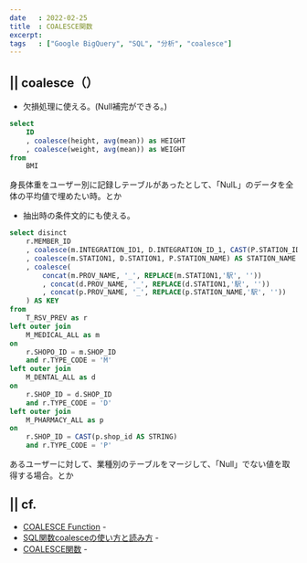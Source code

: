 ```yaml
---
date   : 2022-02-25
title  : COALESCE関数
excerpt: 
tags   : ["Google BigQuery", "SQL", "分析", "coalesce"]
---
```


## || coalesce（）

* 欠損処理に使える。(Null補完ができる。)

```sql
select 
    ID
    , coalesce(height, avg(mean)) as HEIGHT
    , coalesce(weight, avg(mean)) as WEIGHT 
from 
    BMI
```
身長体重をユーザー別に記録しテーブルがあったとして、「NulL」のデータを全体の平均値で埋めたい時。とか


* 抽出時の条件文的にも使える。

```sql
select disinct
    r.MEMBER_ID
    , coalesce(m.INTEGRATION_ID1, D.INTEGRATION_ID_1, CAST(P.STATION_ID AS STRING)) AS STATION_ID 
    , coalesce(m.STATION1, D.STATION1, P.STATION_NAME) AS STATION_NAME
    , coalesce(
        concat(m.PROV_NAME, '_', REPLACE(m.STATION1,'駅', ''))
        , concat(d.PROV_NAME, '_', REPLACE(d.STATION1,'駅', ''))
        , concat(p.PROV_NAME, '_', REPLACE(p.STATION_NAME,'駅', ''))
    ) AS KEY
from 
    T_RSV_PREV as r
left outer join
    M_MEDICAL_ALL as m
on
    r.SHOPO_ID = m.SHOP_ID
    and r.TYPE_CODE = 'M'
left outer join
    M_DENTAL_ALL as d
on
    r.SHOP_ID = d.SHOP_ID
    and r.TYPE_CODE = 'D'
left outer join 
    M_PHARMACY_ALL as p
on
    r.SHOP_ID = CAST(p.shop_id AS STRING)
    and r.TYPE_CODE = 'P'
```

あるユーザーに対して、業種別のテーブルをマージして、「Null」でない値を取得する場合。とか



## || cf. 
+ [COALESCE Function](https://docs.trifacta.com/display/DP/COALESCE+Function) - 
+ [SQL関数coalesceの使い方と読み方](https://spirits.appirits.com/doruby/8666/) - 
+ [COALESCE関数](https://e-words.jp/w/COALESCE%E9%96%A2%E6%95%B0.html) -
